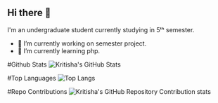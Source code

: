 ## Hi there 👋
I'm an undergraduate student currently studying in 5ᵗʰ semester.
- 🔭 I’m currently working on semester project.
- 🌱 I’m currently learning php.

#Github Stats
![Kritisha's GitHub Stats](https://github-readme-stats.vercel.app/api?username=KritishaShrestha&show_icons=true&theme=dark)

#Top Languages
![Top Langs](https://github-readme-stats.vercel.app/api/top-langs/?username=KritishaShrestha&layout=compact&theme=dark)

#Repo Contributions
![Kritisha's GitHub Repository Contribution stats](https://github-contributor-stats.vercel.app/api?username=KritishaShrestha&hide=B&theme=dark)
